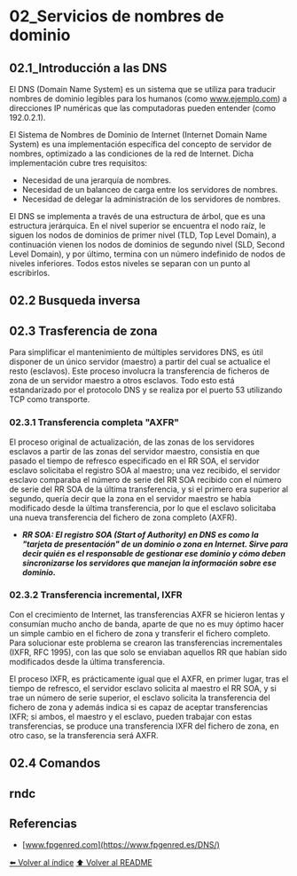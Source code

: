 # 02_Servicios de nombres de dominio
## 02.1_Introducción a las DNS
El DNS (Domain Name System) es un sistema que se utiliza para traducir nombres de dominio legibles para los humanos (como www.ejemplo.com) a direcciones IP numéricas que las computadoras pueden entender (como 192.0.2.1). 

El Sistema de Nombres de Dominio de Internet (Internet Domain Name System) es una implementación específica del concepto de servidor de nombres, optimizado a las condiciones de la red de Internet. Dicha implementación cubre tres requisitos:

  *  Necesidad de una jerarquía de nombres.
  *  Necesidad de un balanceo de carga entre los servidores de nombres.
  *  Necesidad de delegar la administración de los servidores de nombres.

El DNS se implementa a través de una estructura de árbol, que es una estructura jerárquica. En el nivel superior se encuentra el nodo raíz, le siguen los nodos de dominios de primer nivel (TLD, Top Level Domain), a continuación vienen los nodos de dominios de segundo nivel (SLD, Second Level Domain), y por último, termina con un número indefinido de nodos de niveles inferiores. Todos estos niveles se separan con un punto al escribirlos.

## 02.2 Busqueda inversa

## 02.3 Trasferencia de zona

Para simplificar el mantenimiento de múltiples servidores DNS, es útil disponer de un único servidor (maestro) a partir del cual se actualice el resto (esclavos). Este proceso involucra la transferencia de ficheros de zona de un servidor maestro a otros esclavos. Todo esto está estandarizado por el protocolo DNS y se realiza por el puerto 53 utilizando TCP como transporte.

### 02.3.1 Transferencia completa "AXFR"

El proceso original de actualización, de las zonas de los servidores esclavos a partir de las zonas del servidor maestro, consistía en que pasado el tiempo de refresco especificado en el RR SOA, el servidor esclavo solicitaba el registro SOA al maestro; una vez recibido, el servidor esclavo comparaba el número de serie del RR SOA recibido con el número de serie del RR SOA de la última transferencia, y si el primero era superior al segundo, quería decir que la zona en el servidor maestro se había modificado desde la última transferencia, por lo que el esclavo solicitaba una nueva transferencia del fichero de zona completo (AXFR).

* ***RR SOA: El registro SOA (Start of Authority) en DNS es como la "tarjeta de presentación" de un dominio o zona en Internet. Sirve para decir quién es el responsable de gestionar ese dominio y cómo deben sincronizarse los servidores que manejan la información sobre ese dominio.***

### 02.3.2 Transferencia incremental, IXFR

Con el crecimiento de Internet, las transferencias AXFR se hicieron lentas y consumían mucho ancho de banda, aparte de que no es muy óptimo hacer un simple cambio en el fichero de zona y transferir el fichero completo. Para solucionar este problema se crearon las transferencias incrementales (IXFR, RFC 1995), con las que solo se enviaban aquellos RR que habían sido modificados desde la última transferencia.

El proceso IXFR, es prácticamente igual que el AXFR, en primer lugar, tras el tiempo de refresco, el servidor esclavo solicita al maestro el RR SOA, y si trae un número de serie superior, el esclavo solicita la transferencia del fichero de zona y además indica si es capaz de aceptar transferencias IXFR; si ambos, el maestro y el esclavo, pueden trabajar con estas transferencias, se produce una transferencia IXFR del fichero de zona, en otro caso, se la transferencia será AXFR.

## 02.4 Comandos

rndc
----
## Referencias
* [www.fpgenred.com](https://www.fpgenred.es/DNS/)



[⬅️ Volver al índice](./Index.md)
[⬆️ Volver al README](/README.md)
